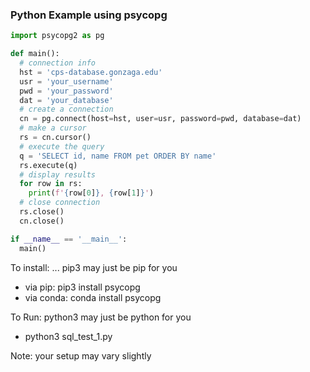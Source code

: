 ### Python Example using psycopg

```python
import psycopg2 as pg

def main():
  # connection info
  hst = 'cps-database.gonzaga.edu'
  usr = 'your_username'
  pwd = 'your_password'
  dat = 'your_database'
  # create a connection
  cn = pg.connect(host=hst, user=usr, password=pwd, database=dat)
  # make a cursor
  rs = cn.cursor()
  # execute the query
  q = 'SELECT id, name FROM pet ORDER BY name'
  rs.execute(q)
  # display results
  for row in rs:
    print(f'{row[0]}, {row[1]}')
  # close connection
  rs.close()
  cn.close()

if __name__ == '__main__':
  main()
```

To install: ... pip3 may just be pip for you

- via pip: pip3 install psycopg
- via conda: conda install psycopg

To Run: python3 may just be python for you

- python3 sql_test_1.py

Note: your setup may vary slightly
